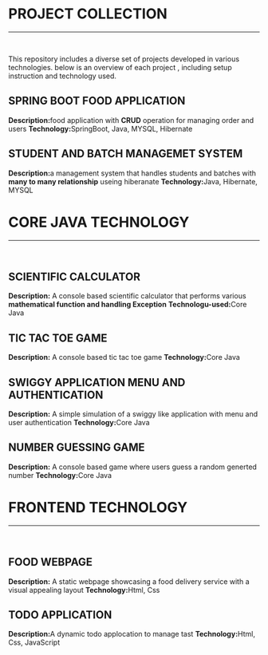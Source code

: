 <h1>PROJECT COLLECTION</h1><hr><br>
<p>This repository includes a diverse set of projects developed in various technologies. below is an overview of each project , including setup instruction and technology used.</p>

<h2>SPRING BOOT FOOD APPLICATION </h2>
<b>Description:</b>food application with <b>CRUD</b> operation for managing order and users
<b>Technology:</b>SpringBoot, Java, MYSQL, Hibernate


<h2>STUDENT AND BATCH MANAGEMET SYSTEM</h2>
<b>Description:</b>a management system that handles students and batches with <b>many to many relationship</b> useing hiberanate
<b>Technology:</b>Java, Hibernate, MYSQL


<h1>CORE JAVA TECHNOLOGY</h1><hr><br>

<h2>SCIENTIFIC CALCULATOR</h2>
<b>Description:</b> A console based scientific calculator that performs various <b>mathematical function and handling Exception</b>
<b>Technologu-used:</b>Core Java

<h2>TIC TAC TOE GAME</h2>
<b>Description:</b> A console based tic tac toe game
<b>Technology:</b>Core Java

<h2>SWIGGY APPLICATION MENU AND AUTHENTICATION</h2>
<b>Description:</b> A simple simulation of a swiggy like application with menu and user authentication
<b>Technology:</b>Core Java

<h2>NUMBER GUESSING GAME</h2>
<b>Description:</b> A console based game where users guess a random generted number
<b>Technology:</b>Core Java


  <h1>FRONTEND TECHNOLOGY</h1><hr><br>
<h2>FOOD WEBPAGE</h2>
<b>Description:</b> A static webpage showcasing a food delivery service with a visual appealing layout
<b>Technology:</b>Html, Css

<h2>TODO APPLICATION</h2>
<b>Description:</b>A dynamic todo applocation to manage tast
<b>Technology:</b>Html, Css, JavaScript



